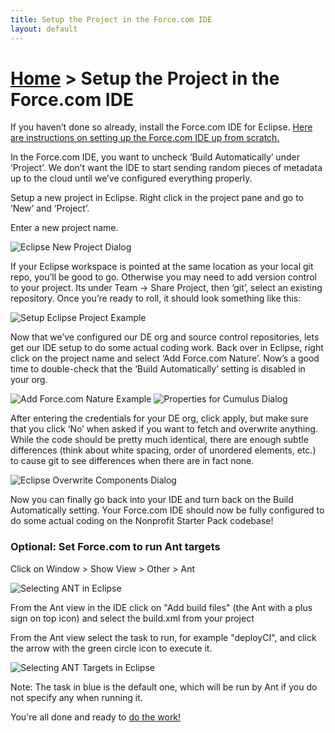 ```yaml
---
title: Setup the Project in the Force.com IDE
layout: default
---
```

# [Home](http://developer.salesforcefoundation.org/Cumulus/Contributor/) > Setup the Project in the Force.com IDE

If you haven’t done so already, install the Force.com IDE for Eclipse. [Here are instructions on setting up the Force.com IDE up from scratch.](https://developer.salesforce.com/page/Force.com_IDE_Installation)

In the Force.com IDE, you want to uncheck ‘Build Automatically’ under ‘Project’.   We don’t want the IDE to start sending random pieces of metadata up to the cloud until we’ve configured everything properly.

Setup a new project in Eclipse.  Right click in the project pane and go to ‘New’ and ‘Project’.  

Enter a new project name.  

![Eclipse New Project Dialog](img/eclipse-new-project.png)

If your Eclipse workspace is pointed at the same location as your local git repo, you’ll be good to go.  Otherwise you may need to add version control to your project.  Its under Team -> Share Project, then ‘git’, select an existing repository.  Once you’re ready to roll, it should look something like this:

![Setup Eclipse Project Example](img/eclipse-project.png)

Now that we’ve configured our DE org and source control repositories, lets get our IDE setup to do some actual coding work.  Back over in Eclipse, right click on the project name and select ‘Add Force.com Nature’. Now’s a good time to double-check that the ‘Build Automatically’ setting is disabled in your org.

![Add Force.com Nature Example](img/eclipse-add-forcecom-nature.png)
![Properties for Cumulus Dialog](img/eclipse-properties-for-cumulus.png)

After entering the credentials for your DE org, click apply, but make sure that you click ‘No’ when asked if you want to fetch and overwrite anything.  While the code should be pretty much identical, there are enough subtle differences (think about white spacing, order of unordered elements, etc.) to cause git to see differences when there are in fact none.

![Eclipse Overwrite Components Dialog](img/eclipse-overwrite-components.png)

Now you can finally go back into your IDE and turn back on the Build Automatically setting.  Your Force.com IDE should now be fully configured to do some actual coding on the Nonprofit Starter Pack codebase!

### Optional: Set Force.com to run Ant targets

Click on Window > Show View > Other > Ant

![Selecting ANT in Eclipse](img/eclipse-select-ant.png)

From the Ant view in the IDE click on "Add build files" (the Ant with a plus sign on top icon) and select the build.xml from your project

From the Ant view select the task to run, for example "deployCI", and click the arrow with the green circle icon to execute it.

![Selecting ANT Targets in Eclipse](img/eclipse-ant-targets.png)

Note: The task in blue is the default one, which will be run by Ant if you do not specify any when running it.

You're all done and ready to [do the work!](Do-the-Work.html)
